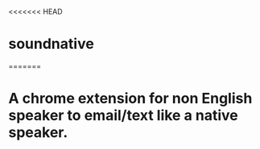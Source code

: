 <<<<<<< HEAD
# soundnative
=======
# A chrome extension for non English speaker to email/text like a native speaker. 